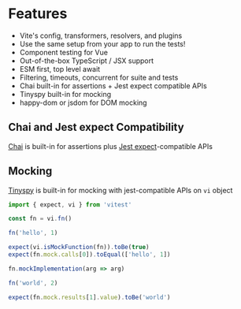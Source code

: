 # Features

- Vite's config, transformers, resolvers, and plugins
- Use the same setup from your app to run the tests!
- Component testing for Vue
- Out-of-the-box TypeScript / JSX support
- ESM first, top level await
- Filtering, timeouts, concurrent for suite and tests
- Chai built-in for assertions + Jest expect compatible APIs
- Tinyspy built-in for mocking
- happy-dom or jsdom for DOM mocking

## Chai and Jest expect Compatibility

[Chai](https://www.chaijs.com/) is built-in for assertions plus [Jest expect](https://jestjs.io/docs/expect)-compatible APIs

## Mocking

[Tinyspy](https://github.com/tinylibs/tinyspy) is built-in for mocking with jest-compatible APIs on `vi` object

```ts
import { expect, vi } from 'vitest'

const fn = vi.fn()

fn('hello', 1)

expect(vi.isMockFunction(fn)).toBe(true)
expect(fn.mock.calls[0]).toEqual(['hello', 1])

fn.mockImplementation(arg => arg)

fn('world', 2)

expect(fn.mock.results[1].value).toBe('world')

```

